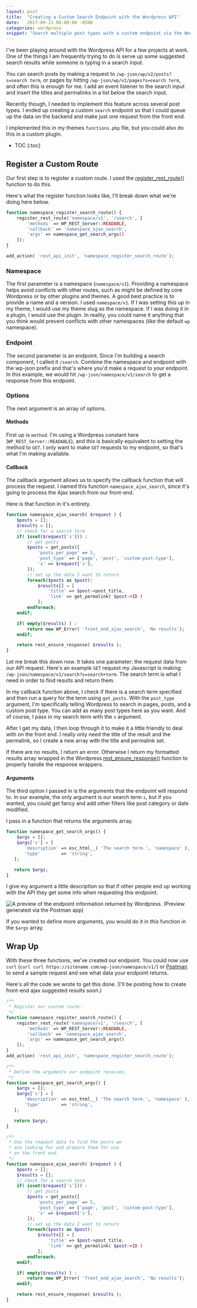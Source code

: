 ```yaml
---
layout: post
title:  "Creating a Custom Search Endpoint with the Wordpress API"
date:   2017-09-13 08:00:00 -0500
categories: wordpress
snippet: "Search multiple post types with a custom endpoint via the Wordpress API."
---
```


I've been playing around with the Wordpress API for a few projects at work. One of the things I am frequently trying to do is serve up some suggested search results while someone is typing in a search input.

You can search posts by making a request to `/wp-json/wp/v2/posts?s=search term`, or pages by hitting `/wp-json/wp/v2/pages?s=search term`, and often this is enough for me. I add an event listener to the search input and insert the titles and permalinks in a list below the search input.

Recently though, I needed to implement this feature across several post types. I ended up creating a custom `search` endpoint so that I could queue up the data on the backend and make just one request from the front end.

I implemented this in my themes `functions.php` file, but you could also do this in a custom plugin.

* TOC
{:toc}

## Register a Custom Route
Our first step is to register a custom route. I used the [register_rest_route()](https://developer.wordpress.org/reference/functions/register_rest_route/) function to do this.

Here's what the register function looks like, I'll break down what we're doing here below.

```php
function namespace_register_search_route() {
    register_rest_route('namespace/v1', '/search', [
        'methods' => WP_REST_Server::READABLE,
        'callback' => 'namespace_ajax_search',
        'args' => namespace_get_search_args()
    ]);
}

add_action( 'rest_api_init', 'namespace_register_search_route');

```

### Namespace
The first parameter is a namespace (`namespace/v1`). Providing a namespace helps avoid conflicts with other routes, such as might be defined by core Wordpress or by other plugins and themes. A good best practice is to provide a name and a version. I used `namespace/v1`. If I was setting this up in my theme, I would use my theme slug as the namespace. If I was doing it in a plugin, I would use the plugin. In reality, you could name it anything that you think would prevent conflicts with other namespaces (like the default `wp` namespace).

### Endpoint
The second parameter is an endpoint. Since I'm building a search component, I called it `/search`. Combine the namespace and endpoint with the wp-json prefix and that's where you'd make a request to your endpoint. In this example, we would hit `/wp-json/namespace/v1/search` to get a response from this endpoint.

### Options
The next argument is an array of options.

#### Methods
First up is `method`. I'm using a Wordpress constant here (`WP_REST_Server::READABLE`), and this is basically equivalent to setting the method to `GET`. I only want to make `GET` requests to my endpoint, so that's what I'm making available.

#### Callback
The callback argument allows us to specify the callback function that will process the request. I named this function `namespace_ajax_search`, since it's going to process the Ajax search from our front-end.

Here is that function in it's entirety.

```php
function namespace_ajax_search( $request ) {
    $posts = [];
    $results = [];
    // check for a search term
    if( isset($request['s'])) :
		// get posts
        $posts = get_posts([
            'posts_per_page' => 5,
            'post_type' => ['page', 'post', 'custom-post-type'],
            's' => $request['s'],
        ]);
		// set up the data I want to return
        foreach($posts as $post):
            $results[] = [
                'title' => $post->post_title,
                'link' => get_permalink( $post->ID )
            ];
        endforeach;
    endif;

    if( empty($results) ) :
        return new WP_Error( 'front_end_ajax_search', 'No results');
    endif;

    return rest_ensure_response( $results );
}
```

Let me break this down now. It takes one parameter: the request data from our API request. Here's an example `GET` request my Javascript is making: `/wp-json/namespace/v1/search?s=search+term`. The search term is what I need in order to find results and return them.

In my callback function above, I check if there is a search term specified and then run a query for the term using `get_posts`. With the `post_type` argument, I'm specifically telling Wordpress to search in pages, posts, and a custom post type. You  can add as many post types here as you want. And of course, I pass in my search term with the `s` argument.

After I get my data, I then loop through it to make it a little friendly to deal with on the front end. I really only need the title of the result and the permalink, so I create a new array with the title and permalink set.

If there are no results, I return an error. Otherwise I return my formatted results array wrapped in the Wordpress [rest_ensure_response()](https://developer.wordpress.org/reference/functions/rest_ensure_response/) function to properly handle the response wrappers.

#### Arguments
The third option I passed in is the arguments that the endpoint will respond to. In our example, the only argument is our search term `s`, but if you wanted, you could get fancy and add other filters like post category or date modified.

I pass in a function that returns the arguments array.

```php
function namespace_get_search_args() {
    $args = [];
    $args['s'] = [
       'description' => esc_html__( 'The search term.', 'namespace' ),
       'type'        => 'string',
   ];

   return $args;
}
```

I give my argument a little description so that if other people end up working with the API they get some info when requesting this endpoint.

![A preview of the endpoint information returned by Wordpress. (Preview generated via the Postman app)](/assets/img/search-endpoint-desc.png)

If you wanted to define more arguments, you would do it in this function in the `$args` array.


## Wrap Up
With these three functions, we've created our endpoint. You could now use `curl` (`curl curl https://sitename.com/wp-json/namespace/v1/`) or [Postman](https://www.getpostman.com) to send a sample request and see what data your endpoint returns.

Here's all the code we wrote to get this done. (I'll be posting how to create front-end ajax suggested results soon.)

```php
/**
 * Register our custom route.
 */
function namespace_register_search_route() {
    register_rest_route('namespace/v1', '/search', [
        'methods' => WP_REST_Server::READABLE,
        'callback' => 'namespace_ajax_search',
        'args' => namespace_get_search_args()
    ]);
}
add_action( 'rest_api_init', 'namespace_register_search_route');

/**
 * Define the arguments our endpoint receives.
 */
function namespace_get_search_args() {
    $args = [];
    $args['s'] = [
       'description' => esc_html__( 'The search term.', 'namespace' ),
       'type'        => 'string',
   ];

   return $args;
}

/**
 * Use the request data to find the posts we
 * are looking for and prepare them for use
 * on the front end.
 */
function namespace_ajax_search( $request ) {
    $posts = [];
    $results = [];
    // check for a search term
    if( isset($request['s'])) :
		// get posts
        $posts = get_posts([
            'posts_per_page' => 5,
            'post_type' => ['page', 'post', 'custom-post-type'],
            's' => $request['s'],
        ]);
		// set up the data I want to return
        foreach($posts as $post):
            $results[] = [
                'title' => $post->post_title,
                'link' => get_permalink( $post->ID )
            ];
        endforeach;
    endif;

    if( empty($results) ) :
        return new WP_Error( 'front_end_ajax_search', 'No results');
    endif;

    return rest_ensure_response( $results );
}

```
